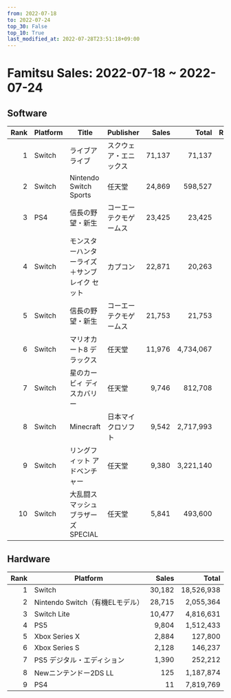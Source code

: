 ```yaml
---
from: 2022-07-18
to: 2022-07-24
top_30: False
top_10: True
last_modified_at: 2022-07-28T23:51:18+09:00
---
```

# Famitsu Sales: 2022-07-18 ~ 2022-07-24
## Software
| Rank | Platform | Title | Publisher | Sales | Total | Rate | New |
| -: | -- | -- | -- | -: | -: | -: | -- |
| 1 | Switch | ライブアライブ | スクウェア・エニックス | 71,137 | 71,137 |  | **New** |
| 2 | Switch | Nintendo Switch Sports | 任天堂 | 24,869 | 598,527 |  |  |
| 3 | PS4 | 信長の野望・新生 | コーエーテクモゲームス | 23,425 | 23,425 |  | **New** |
| 4 | Switch | モンスターハンターライズ＋サンブレイク セット | カプコン | 22,871 | 20,263 |  |  |
| 5 | Switch | 信長の野望・新生 | コーエーテクモゲームス | 21,753 | 21,753 |  | **New** |
| 6 | Switch | マリオカート8 デラックス | 任天堂 | 11,976 | 4,734,067 |  |  |
| 7 | Switch | 星のカービィ ディスカバリー | 任天堂 | 9,746 | 812,708 |  |  |
| 8 | Switch | Minecraft | 日本マイクロソフト | 9,542 | 2,717,993 |  |  |
| 9 | Switch | リングフィット アドベンチャー | 任天堂 | 9,380 | 3,221,140 |  |  |
| 10 | Switch | 大乱闘スマッシュブラザーズ SPECIAL | 任天堂 | 5,841 | 493,600 |  |  |

## Hardware
| Rank | Platform | Sales | Total |
| -: | -- | -: | -: |
| 1 | Switch | 30,182 | 18,526,938 |
| 2 | Nintendo Switch（有機ELモデル） | 28,715 | 2,055,364 |
| 3 | Switch Lite | 10,477 | 4,816,631 |
| 4 | PS5 | 9,804 | 1,512,433 |
| 5 | Xbox Series X | 2,884 | 127,800 |
| 6 | Xbox Series S | 2,128 | 146,237 |
| 7 | PS5 デジタル・エディション | 1,390 | 252,212 |
| 8 | Newニンテンドー2DS LL | 125 | 1,187,874 |
| 9 | PS4 | 11 | 7,819,769 |